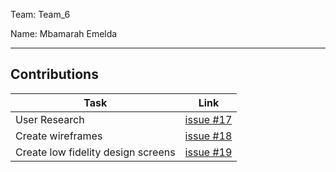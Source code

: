 Team: Team_6

Name: Mbamarah Emelda

<hr />

## Contributions

| Task | Link |
|------|------|
| User Research | [issue #17](https://github.com/zuri-training/team-6-auth-wiki/issues/17) |
| Create wireframes | [issue #18](https://github.com/zuri-training/team-6-auth-wiki/issues/18) |
| Create low fidelity design screens | [issue #19](https://github.com/zuri-training/team-6-auth-wiki/issues/19) |
